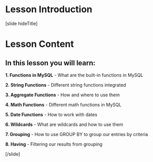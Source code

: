 # Lesson Introduction

[slide hideTitle]

# Lesson Content

## In this lesson you will learn:

**1. Functions in MySQL**
    - What are the built-in functions in MySQL

**2. String Functions**
    - Different string functions integrated

**3. Aggregate Functions**
    - How and where to use them

**4. Math Functions**
    - Different math functions in MySQL

**5. Date Functions**
    - How to work with dates

**6. Wildcards**
    - What are wildcards and how to use them

**7. Grouping**
    - How to use GROUP BY to group our entries by criteria

**8. Having**
    - Filtering our results from grouping

[/slide]
